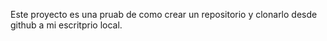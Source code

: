 Este proyecto es una pruab de como crear un repositorio y clonarlo desde github a mi escritprio local.
